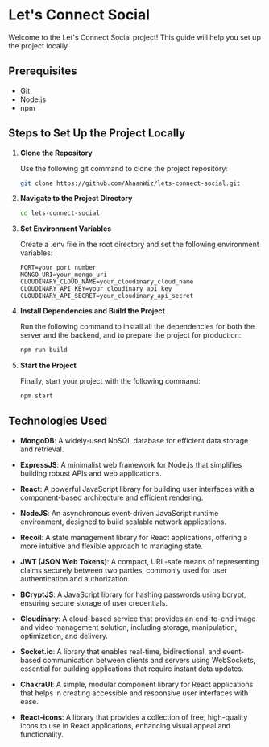 # Let's Connect Social

Welcome to the Let's Connect Social project! This guide will help you set up the project locally.

## Prerequisites

- Git
- Node.js
- npm

## Steps to Set Up the Project Locally

1. **Clone the Repository**

   Use the following git command to clone the project repository:

   ```sh
   git clone https://github.com/AhaanWiz/lets-connect-social.git
2. **Navigate to the Project Directory**

   ```sh
   cd lets-connect-social
3. **Set Environment Variables**

   Create a .env file in the root directory and set the following environment variables:

   ```env
   PORT=your_port_number
   MONGO_URI=your_mongo_uri
   CLOUDINARY_CLOUD_NAME=your_cloudinary_cloud_name
   CLOUDINARY_API_KEY=your_cloudinary_api_key
   CLOUDINARY_API_SECRET=your_cloudinary_api_secret

4. **Install Dependencies and Build the Project**

   Run the following command to install all the dependencies for both the server and the backend, and to prepare the project for production:

   ```sh
   npm run build

5. **Start the Project**

   Finally, start your project with the following command:

   ```sh
   npm start

## Technologies Used

- **MongoDB**: A widely-used NoSQL database for efficient data storage and retrieval.
  
- **ExpressJS**: A minimalist web framework for Node.js that simplifies building robust APIs and web applications.
  
- **React**: A powerful JavaScript library for building user interfaces with a component-based architecture and efficient rendering.
  
- **NodeJS**: An asynchronous event-driven JavaScript runtime environment, designed to build scalable network applications.
  
- **Recoil**: A state management library for React applications, offering a more intuitive and flexible approach to managing state.
  
- **JWT (JSON Web Tokens)**: A compact, URL-safe means of representing claims securely between two parties, commonly used for user authentication and authorization.
  
- **BCryptJS**: A JavaScript library for hashing passwords using bcrypt, ensuring secure storage of user credentials.
  
- **Cloudinary**: A cloud-based service that provides an end-to-end image and video management solution, including storage, manipulation, optimization, and delivery.
  
- **Socket.io**: A library that enables real-time, bidirectional, and event-based communication between clients and servers using WebSockets, essential for building applications that require instant data updates.
  
- **ChakraUI**: A simple, modular component library for React applications that helps in creating accessible and responsive user interfaces with ease.
  
- **React-icons**: A library that provides a collection of free, high-quality icons to use in React applications, enhancing visual appeal and functionality.
